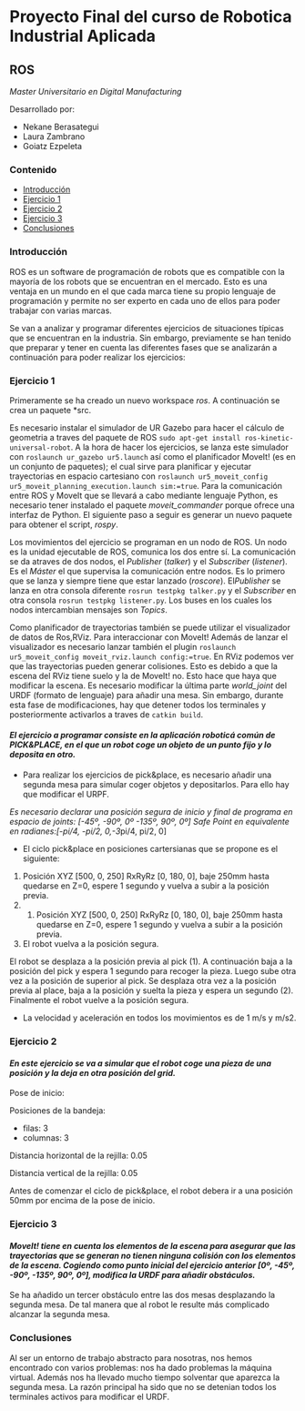 # Proyecto Final del curso de Robotica Industrial Aplicada
## ROS
*Master Universitario en Digital Manufacturing*

Desarrollado por:
* Nekane Berasategui
* Laura Zambrano
* Goiatz Ezpeleta


### Contenido
- [Introducción](https://github.com/team-GLN/Robotica_ROS/blob/main/README.md#introducci%C3%B3n)
- [Ejercicio 1](https://github.com/team-GLN/Robotica_ROS/blob/main/README.md#ejercicio-1)
- [Ejercicio 2](https://github.com/team-GLN/Robotica_ROS/blob/UR/README.md#ejercicio-2)
- [Ejercicio 3](https://github.com/team-GLN/Robotica_ROS/blob/UR/README.md#ejercicio-3)
- [Conclusiones](https://github.com/team-GLN/Robotica_ROS/blob/UR/README.md#conclusiones)


### Introducción

ROS es un software de programación de robots que es compatible con la mayoría de los robots que se encuentran en el mercado. Esto es una ventaja en un mundo en el que cada marca tiene su propio lenguaje de programación y permite no ser experto en cada uno de ellos para poder trabajar con varias marcas.

Se van a analizar y programar diferentes ejercicios de situaciones típicas que se encuentran en la industria. Sin embargo, previamente se han tenido que preparar y tener en cuenta las diferentes fases que se analizarán a continuación para poder realizar los ejercicios:


### Ejercicio 1

Primeramente se ha creado un nuevo workspace *ros*. A continuación se crea un paquete *src.

Es necesario instalar el simulador de UR Gazebo para hacer el cálculo de geometria a traves del paquete de ROS ```sudo apt-get install ros-kinetic-universal-robot```. A la hora de hacer los ejercicios, se lanza este simulador con ```roslaunch ur_gazebo ur5.launch``` así como el planificador MoveIt! (es en un conjunto de paquetes); el cual sirve para planificar y ejecutar trayectorias en espacio cartesiano con ```roslaunch ur5_moveit_config ur5_moveit_planning_execution.launch sim:=true```. Para la comunicación entre ROS y MoveIt que se llevará a cabo mediante lenguaje Python, es necesario tener instalado el paquete *moveit_commander* porque ofrece una interfaz de Python. El siguiente paso a seguir es generar un nuevo paquete para obtener el script, *rospy*.

Los movimientos del ejercicio se programan en un nodo de ROS. Un nodo es la unidad ejecutable de ROS, comunica los dos entre sí. La comunicación se da atraves de dos nodos, el *Publisher* (*talker*) y el *Subscriber* (*listener*). Es el *Máster* el que supervisa la comunicación entre nodos. Es lo primero que se lanza y siempre tiene que estar lanzado (*roscore*). El*Publisher* se lanza en otra consola diferente ```rosrun testpkg talker.py``` y el *Subscriber* en otra consola   ```rosrun testpkg listener.py```. Los buses en los cuales los nodos intercambian mensajes son *Topics*. 

Como planificador de trayectorias también se puede utilizar el visualizador de datos de Ros,RViz. Para interaccionar con MoveIt! Además de lanzar el visualizador es necesario lanzar también el plugin ```roslaunch ur5_moveit_config moveit_rviz.launch config:=true```. En RViz podemos ver que las trayectorias pueden generar colisiones. Esto es debido a que la escena del RViz tiene suelo y la de MoveIt! no. Esto hace que haya que modificar la escena. Es necesario modificar la última parte *world_joint* del URDF (formato de lenguaje) para añadir una mesa. Sin embargo, durante esta fase de modificaciones, hay que detener todos los terminales y posteriormente activarlos a traves de ```catkin build```. 



#### *El ejercicio a programar consiste en la aplicación roboticá común de PICK&PLACE, en el que un robot coge un objeto de un punto fijo y lo deposita en otro.* 

* Para realizar los ejercicios de pick&place, es necesario añadir una segunda mesa para simular coger objetos y depositarlos. Para ello hay que modificar el URPF.

*Es necesario declarar una posición segura de inicio y final de programa en espacio de joints: [-45º, -90º, 0º -135º, 90º, 0º] *Safe Point* en equivalente en radianes:[-pi/4, -pi/2, 0,-3*pi/4, pi/2, 0]

* El ciclo pick&place en posiciones cartersianas que se propone es el siguiente: 
1. Posición XYZ [500, 0, 250] RxRyRz [0, 180, 0], baje 250mm hasta quedarse en Z=0, espere 1 segundo y vuelva a subir a la posición previa.
2. 1. Posición XYZ [500, 0, 250] RxRyRz [0, 180, 0], baje 250mm hasta quedarse en Z=0, espere 1 segundo y vuelva a subir a la posición previa.
3. El robot vuelva a la posición segura.

El robot se desplaza a la posición previa al pick (1). A continuación baja a la posición del pick y espera 1 segundo para recoger la pieza. Luego sube otra vez a la posición de superior al pick. Se desplaza otra vez a la posición previa al place, baja a la posición y suelta la pieza y espera un segundo (2). Finalmente el robot vuelve a la posición segura.

* La velocidad y aceleración en todos los movimientos es de 1 m/s y m/s2.


### Ejercicio 2

#### *En este ejercicio se va a simular que el robot coge una pieza de una posición y la deja en otra posición del grid.*

Pose de inicio:

Posiciones de la bandeja:
* filas: 3
* columnas: 3

Distancia horizontal de la rejilla: 0.05

Distancia vertical de la rejilla: 0.05

Antes de comenzar el ciclo de pick&place, el robot debera ir a una posición 50mm por encima de la pose de inicio.

### Ejercicio 3

#### *MoveIt! tiene en cuenta los elementos de la escena para asegurar que las trayectorias que se generan no tienen ninguna colisión con los elementos de la escena. Cogiendo como punto inicial del ejercicio anterior [0º, -45º, -90º, -135º, 90º, 0º], modifica la URDF para añadir obstáculos.*

Se ha añadido un tercer obstáculo entre las dos mesas desplazando la segunda mesa. De tal manera que al robot le resulte más complicado alcanzar la segunda mesa. 

### Conclusiones

Al ser un entorno de trabajo abstracto para nosotras, nos hemos encontrado con varios problemas: nos ha dado problemas la máquina virtual. Además nos ha llevado mucho tiempo solventar que aparezca la segunda mesa. La razón principal ha sido que no se detenian todos los terminales activos para modificar el URDF.
